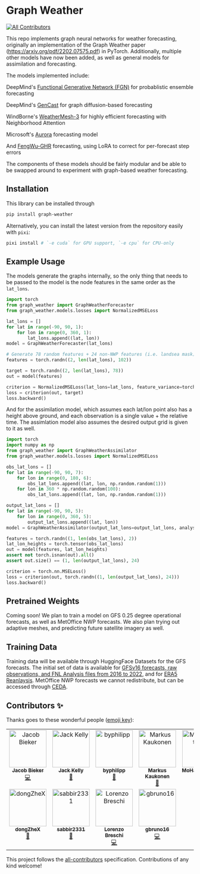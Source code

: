 # Graph Weather
<!-- ALL-CONTRIBUTORS-BADGE:START - Do not remove or modify this section -->
[![All Contributors](https://img.shields.io/badge/all_contributors-11-orange.svg?style=flat-square)](#contributors-)
<!-- ALL-CONTRIBUTORS-BADGE:END -->

This repo implements graph neural networks for weather forecasting, originally an implementation of
the Graph Weather paper (https://arxiv.org/pdf/2202.07575.pdf) in PyTorch. Additionally, multiple other
models have now been added, as well as general models for assimilation and forecasting.

The models implemented include:

DeepMind's [Functional Generative Network (FGN)](https://storage.googleapis.com/deepmind-media/DeepMind.com/Blog/how-we-re-supporting-better-tropical-cyclone-prediction-with-ai/skillful-joint-probabilistic-weather-forecasting-from-marginals.pdf) for probablistic ensemble forecasting

DeepMind's [GenCast](https://www.nature.com/articles/s41586-024-08252-9) for graph diffusion-based forecasting

WindBorne's [WeatherMesh-3](https://arxiv.org/abs/2503.22235) for highly efficient forecasting with Neighborhood Attention

Microsoft's [Aurora](https://arxiv.org/abs/2405.13063) forecasting model

And [FengWu-GHR](https://arxiv.org/abs/2402.00059) forecasting, using LoRA to correct for per-forecast step errors

The components of these models should be fairly modular and be able to be swapped around to experiment with graph-based weather forecasting.

## Installation

This library can be installed through

```bash
pip install graph-weather
```

Alternatively, you can install the latest version from the repository easily with `pixi`:

```bash
pixi install # `-e cuda` for GPU support, `-e cpu` for CPU-only
```

## Example Usage

The models generate the graphs internally, so the only thing that needs to be passed to the model is the node features
in the same order as the ```lat_lons```.

```python
import torch
from graph_weather import GraphWeatherForecaster
from graph_weather.models.losses import NormalizedMSELoss

lat_lons = []
for lat in range(-90, 90, 1):
    for lon in range(0, 360, 1):
        lat_lons.append((lat, lon))
model = GraphWeatherForecaster(lat_lons)

# Generate 78 random features + 24 non-NWP features (i.e. landsea mask)
features = torch.randn((2, len(lat_lons), 102))

target = torch.randn((2, len(lat_lons), 78))
out = model(features)

criterion = NormalizedMSELoss(lat_lons=lat_lons, feature_variance=torch.randn((78,)))
loss = criterion(out, target)
loss.backward()
```

And for the assimilation model, which assumes each lat/lon point also has a height above ground, and each observation
is a single value + the relative time. The assimlation model also assumes the desired output grid is given to it as
well.

```python
import torch
import numpy as np
from graph_weather import GraphWeatherAssimilator
from graph_weather.models.losses import NormalizedMSELoss

obs_lat_lons = []
for lat in range(-90, 90, 7):
    for lon in range(0, 180, 6):
        obs_lat_lons.append((lat, lon, np.random.random(1)))
    for lon in 360 * np.random.random(100):
        obs_lat_lons.append((lat, lon, np.random.random(1)))

output_lat_lons = []
for lat in range(-90, 90, 5):
    for lon in range(0, 360, 5):
        output_lat_lons.append((lat, lon))
model = GraphWeatherAssimilator(output_lat_lons=output_lat_lons, analysis_dim=24)

features = torch.randn((1, len(obs_lat_lons), 2))
lat_lon_heights = torch.tensor(obs_lat_lons)
out = model(features, lat_lon_heights)
assert not torch.isnan(out).all()
assert out.size() == (1, len(output_lat_lons), 24)

criterion = torch.nn.MSELoss()
loss = criterion(out, torch.randn((1, len(output_lat_lons), 24)))
loss.backward()
```

## Pretrained Weights
Coming soon! We plan to train a model on GFS 0.25 degree operational forecasts, as well as MetOffice NWP forecasts.
We also plan trying out adaptive meshes, and predicting future satellite imagery as well.

## Training Data
Training data will be available through HuggingFace Datasets for the GFS forecasts. The initial set of data is available for [GFSv16 forecasts, raw observations, and FNL Analysis files from 2016 to 2022](https://huggingface.co/datasets/openclimatefix/gfs-reforecast), and for [ERA5 Reanlaysis](https://huggingface.co/datasets/openclimatefix/era5-reanalysis). MetOffice NWP forecasts we cannot
redistribute, but can be accessed through [CEDA](https://data.ceda.ac.uk/).

## Contributors ✨

Thanks goes to these wonderful people ([emoji key](https://allcontributors.org/docs/en/emoji-key)):

<!-- ALL-CONTRIBUTORS-LIST:START - Do not remove or modify this section -->
<!-- prettier-ignore-start -->
<!-- markdownlint-disable -->
<table>
  <tbody>
    <tr>
      <td align="center" valign="top" width="14.28%"><a href="https://www.jacobbieker.com"><img src="https://avatars.githubusercontent.com/u/7170359?v=4?s=100" width="100px;" alt="Jacob Bieker"/><br /><sub><b>Jacob Bieker</b></sub></a><br /><a href="https://github.com/openclimatefix/graph_weather/commits?author=jacobbieker" title="Code">💻</a></td>
      <td align="center" valign="top" width="14.28%"><a href="http://jack-kelly.com"><img src="https://avatars.githubusercontent.com/u/460756?v=4?s=100" width="100px;" alt="Jack Kelly"/><br /><sub><b>Jack Kelly</b></sub></a><br /><a href="#ideas-JackKelly" title="Ideas, Planning, & Feedback">🤔</a></td>
      <td align="center" valign="top" width="14.28%"><a href="https://github.com/byphilipp"><img src="https://avatars.githubusercontent.com/u/59995258?v=4?s=100" width="100px;" alt="byphilipp"/><br /><sub><b>byphilipp</b></sub></a><br /><a href="#ideas-byphilipp" title="Ideas, Planning, & Feedback">🤔</a></td>
      <td align="center" valign="top" width="14.28%"><a href="http://iki.fi/markus.kaukonen"><img src="https://avatars.githubusercontent.com/u/6195764?v=4?s=100" width="100px;" alt="Markus Kaukonen"/><br /><sub><b>Markus Kaukonen</b></sub></a><br /><a href="#question-paapu88" title="Answering Questions">💬</a></td>
      <td align="center" valign="top" width="14.28%"><a href="https://github.com/MoHawastaken"><img src="https://avatars.githubusercontent.com/u/55447473?v=4?s=100" width="100px;" alt="MoHawastaken"/><br /><sub><b>MoHawastaken</b></sub></a><br /><a href="https://github.com/openclimatefix/graph_weather/issues?q=author%3AMoHawastaken" title="Bug reports">🐛</a></td>
      <td align="center" valign="top" width="14.28%"><a href="http://www.ecmwf.int"><img src="https://avatars.githubusercontent.com/u/47196359?v=4?s=100" width="100px;" alt="Mihai"/><br /><sub><b>Mihai</b></sub></a><br /><a href="#question-mishooax" title="Answering Questions">💬</a></td>
      <td align="center" valign="top" width="14.28%"><a href="https://github.com/vitusbenson"><img src="https://avatars.githubusercontent.com/u/33334860?v=4?s=100" width="100px;" alt="Vitus Benson"/><br /><sub><b>Vitus Benson</b></sub></a><br /><a href="https://github.com/openclimatefix/graph_weather/issues?q=author%3Avitusbenson" title="Bug reports">🐛</a></td>
    </tr>
    <tr>
      <td align="center" valign="top" width="14.28%"><a href="https://github.com/dongZheX"><img src="https://avatars.githubusercontent.com/u/36361726?v=4?s=100" width="100px;" alt="dongZheX"/><br /><sub><b>dongZheX</b></sub></a><br /><a href="#question-dongZheX" title="Answering Questions">💬</a></td>
      <td align="center" valign="top" width="14.28%"><a href="https://github.com/sabbir2331"><img src="https://avatars.githubusercontent.com/u/25061297?v=4?s=100" width="100px;" alt="sabbir2331"/><br /><sub><b>sabbir2331</b></sub></a><br /><a href="#question-sabbir2331" title="Answering Questions">💬</a></td>
      <td align="center" valign="top" width="14.28%"><a href="https://github.com/rnwzd"><img src="https://avatars.githubusercontent.com/u/58804597?v=4?s=100" width="100px;" alt="Lorenzo Breschi"/><br /><sub><b>Lorenzo Breschi</b></sub></a><br /><a href="https://github.com/openclimatefix/graph_weather/commits?author=rnwzd" title="Code">💻</a></td>
      <td align="center" valign="top" width="14.28%"><a href="https://github.com/gbruno16"><img src="https://avatars.githubusercontent.com/u/72879691?v=4?s=100" width="100px;" alt="gbruno16"/><br /><sub><b>gbruno16</b></sub></a><br /><a href="https://github.com/openclimatefix/graph_weather/commits?author=gbruno16" title="Code">💻</a></td>
    </tr>
  </tbody>
</table>

<!-- markdownlint-restore -->
<!-- prettier-ignore-end -->

<!-- ALL-CONTRIBUTORS-LIST:END -->

This project follows the [all-contributors](https://github.com/all-contributors/all-contributors) specification. Contributions of any kind welcome!

